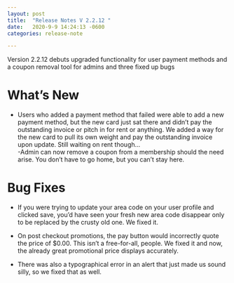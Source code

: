 ```yaml
---
layout: post
title:  "Release Notes V 2.2.12 "
date:   2020-9-9 14:24:13 -0600
categories: release-note

---
```

Version 2.2.12 debuts upgraded functionality for user payment methods and a coupon removal tool for admins and three fixed up bugs


# What’s New
- Users who added a payment method that failed were able to add a new payment method, but the new card just sat there and didn’t pay the outstanding invoice or pitch in for rent or anything. We added a way for the new card to pull its own weight and pay the outstanding invoice upon update. Still waiting on rent though...  
-Admin can now remove a coupon from a membership should the need arise. You don’t have to go home, but you can’t stay here.




# Bug Fixes
- If you were trying to update your area code on your user profile and clicked save, you’d have seen your fresh new area code disappear only to be replaced by the crusty old one. We fixed it.  

- On post checkout promotions, the pay button would incorrectly quote the price of $0.00. This isn’t a free-for-all, people. We fixed it and now, the already great promotional price displays accurately. 

- There was also a typographical error in an alert that just made us sound silly, so we fixed that as well. 


 